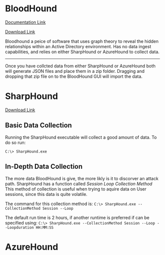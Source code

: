 # BloodHound

[Documentation Link](https://bloodhound.readthedocs.io/en/latest/index.html)

[Download Link](https://bloodhound.readthedocs.io/en/latest/index.html#install)

Bloodhound a peice of software that uses graph theory to reveal the hidden relationships within an Active Directory environment. Has no data ingest capabilities, and relies on either SharpHound or AzureHound to collect data.

---
Once you have collcted data from either SharpHound or AzureHound both will generate JSON files and place them in a zip folder. Dragging and dropping that zip file on to the BloodHound GUI will import the data.
# SharpHound

[Download Link](https://github.com/BloodHoundAD/SharpHound)

## Basic Data Collection
Running the SharpHound executable will collect a good amount of data. To do so run:

`C:\> SharpHound.exe`

## In-Depth Data Collection

The more data BloodHound is give, the more likly is it to discorver an attack path. SharpHound has a function called *Session Loop Collection Method* This method of collection is useful when trying to aquire data on User sessions, since this data is quite volatile.

The command for this collection method is:
`C:\> SharpHound.exe --CollectionMethod Session --Loop`

The default run time is 2 hours, if another runtime is preferred if can be specified using: `C:\> SharpHound.exe --CollectionMethod Session --Loop --Loopduration HH:MM:SS`

# AzureHound
